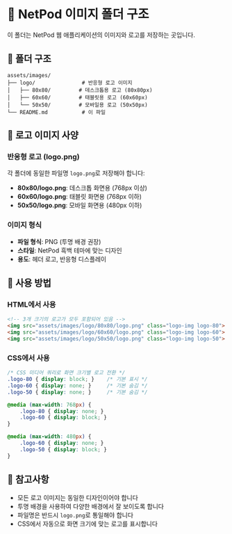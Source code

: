 # 📁 NetPod 이미지 폴더 구조

이 폴더는 NetPod 웹 애플리케이션의 이미지와 로고를 저장하는 곳입니다.

## 📁 폴더 구조

```
assets/images/
├── logo/               # 반응형 로고 이미지
│   ├── 80x80/         # 데스크톱용 로고 (80x80px)
│   ├── 60x60/         # 태블릿용 로고 (60x60px)
│   └── 50x50/         # 모바일용 로고 (50x50px)
└── README.md           # 이 파일
```

## 🎯 로고 이미지 사양

### 반응형 로고 (logo.png)
각 폴더에 동일한 파일명 `logo.png`로 저장해야 합니다:

- **80x80/logo.png**: 데스크톱 화면용 (768px 이상)
- **60x60/logo.png**: 태블릿 화면용 (768px 이하)
- **50x50/logo.png**: 모바일 화면용 (480px 이하)

### 이미지 형식
- **파일 형식**: PNG (투명 배경 권장)
- **스타일**: NetPod 흑백 테마에 맞는 디자인
- **용도**: 헤더 로고, 반응형 디스플레이

## 🔧 사용 방법

### HTML에서 사용
```html
<!-- 3개 크기의 로고가 모두 포함되어 있음 -->
<img src="assets/images/logo/80x80/logo.png" class="logo-img logo-80">
<img src="assets/images/logo/60x60/logo.png" class="logo-img logo-60">
<img src="assets/images/logo/50x50/logo.png" class="logo-img logo-50">
```

### CSS에서 사용
```css
/* CSS 미디어 쿼리로 화면 크기별 로고 전환 */
.logo-80 { display: block; }    /* 기본 표시 */
.logo-60 { display: none; }     /* 기본 숨김 */
.logo-50 { display: none; }     /* 기본 숨김 */

@media (max-width: 768px) {
    .logo-80 { display: none; }
    .logo-60 { display: block; }
}

@media (max-width: 480px) {
    .logo-60 { display: none; }
    .logo-50 { display: block; }
}
```

## 📝 참고사항

- 모든 로고 이미지는 동일한 디자인이어야 합니다
- 투명 배경을 사용하여 다양한 배경에서 잘 보이도록 합니다
- 파일명은 반드시 `logo.png`로 통일해야 합니다
- CSS에서 자동으로 화면 크기에 맞는 로고를 표시합니다
